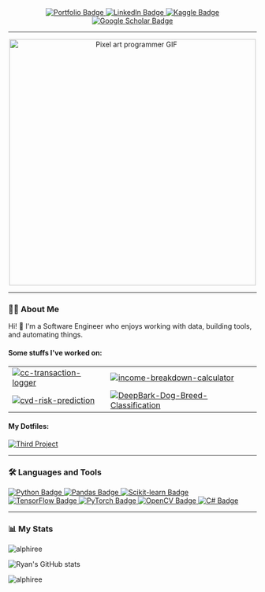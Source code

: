 <div id="badges" align="center">
  <a href="https://ryanlupague.dev">
    <img src="https://img.shields.io/badge/💻 Portfolio-3c3836?style=for-the-badge&logo=internetexplorer&logoColor=ebdbb2" alt="Portfolio Badge"/>
  </a>
  <a href="https://www.linkedin.com/in/ryanlupague/">
    <img src="https://img.shields.io/badge/LinkedIn-458588?style=for-the-badge&logo=linkedin&logoColor=white" alt="LinkedIn Badge"/>
  </a>
  <a href="https://www.kaggle.com/alphiree">
    <img src="https://img.shields.io/badge/Kaggle-d79921?style=for-the-badge&logo=kaggle&logoColor=white" alt="Kaggle Badge"/>
  </a>
  <a href="https://scholar.google.com/citations?user=qFZ00RYAAAAJ&hl=en">
    <img src="https://img.shields.io/badge/Google_Scholar-98971a?style=for-the-badge&logo=google-scholar&logoColor=white" alt="Google Scholar Badge"/>
  </a>
</div>

---

<div align="center">
  <img src="https://media.giphy.com/media/SjkNtYAuV4OXbRIGEc/giphy.gif" width="500" alt="Pixel art programmer GIF"/>
</div>

<!-- <div align="center">
  <img src="https://media.giphy.com/media/ckr4W2ppxPBeIF8dx4/giphy.gif" width="500" alt="Pixel art programmer GIF"/>
</div> -->

---
### 👨‍💻 About Me

Hi! 👋 I'm a Software Engineer who enjoys working with data, building tools, and automating things.

#### Some stuffs I've worked on:

<table>
  <tr>
    <td style="border: none;">
      <a href="https://github.com/alphiree/cc-transaction-logger">
        <img src="https://github-readme-stats.vercel.app/api/pin/?username=alphiree&repo=cc-transaction-logger&theme=gruvbox&hide_border=true" alt="cc-transaction-logger" />
      </a>
    </td>
    <td style="border: none;">
      <a href="https://github.com/alphiree/income-breakdown-calculator">
        <img src="https://github-readme-stats.vercel.app/api/pin/?username=alphiree&repo=income-breakdown-calculator&theme=gruvbox&hide_border=true" alt="income-breakdown-calculator" />
      </a>
    </td>
  </tr>
  <tr>
    <th style="display:none"></th>
    <th style="display:none"></th>
  </tr>
  <tr>
    <td style="border: none;">
      <a href="https://github.com/alphiree/cvd-risk-prediction">
        <img src="https://github-readme-stats.vercel.app/api/pin/?username=alphiree&repo=cvd-risk-prediction&theme=gruvbox&hide_border=true" alt="cvd-risk-prediction" />
      </a>
    </td>
    <td style="border: none;">
      <a href="https://github.com/alphiree/DeepBark-Dog-Breed-Classification">
        <img src="https://github-readme-stats.vercel.app/api/pin/?username=alphiree&repo=DeepBark-Dog-Breed-Classification&theme=gruvbox&hide_border=true" alt="DeepBark-Dog-Breed-Classification" />
      </a>
    </td>
  </tr>
</table>


#### My Dotfiles:

<div style="display: flex; flex-wrap: wrap; gap: 10px; justify-content: space-between;">
  <div style="flex: 0 0 48%;">
    <a href="https://github.com/alphiree/dotfiles">
      <img src="https://github-readme-stats.vercel.app/api/pin/?username=alphiree&repo=dotfiles&theme=gruvbox&hide_border=true" alt="Third Project" />
    </a>
  </div>
</div>


---

### 🛠️ Languages and Tools

<p align="left">
  <a href="https://www.python.org" target="_blank" rel="noreferrer">
    <img src="https://img.shields.io/badge/Python-282828?style=for-the-badge&logo=python&logoColor=b8bb26" alt="Python Badge"/>
  </a>
  <a href="https://pandas.pydata.org/" target="_blank" rel="noreferrer">
    <img src="https://img.shields.io/badge/Pandas-282828?style=for-the-badge&logo=pandas&logoColor=fbf1c7" alt="Pandas Badge"/>
  </a>
  <a href="https://scikit-learn.org/" target="_blank" rel="noreferrer">
    <img src="https://img.shields.io/badge/Scikit--Learn-282828?style=for-the-badge&logo=scikit-learn&logoColor=d79921" alt="Scikit-learn Badge"/>
  </a>
  <a href="https://www.tensorflow.org" target="_blank" rel="noreferrer">
    <img src="https://img.shields.io/badge/TensorFlow-282828?style=for-the-badge&logo=tensorflow&logoColor=fe8019" alt="TensorFlow Badge"/>
  </a>
  <a href="https://pytorch.org/" target="_blank" rel="noreferrer">
    <img src="https://img.shields.io/badge/PyTorch-282828?style=for-the-badge&logo=pytorch&logoColor=fb4934" alt="PyTorch Badge"/>
  </a>
  <a href="https://opencv.org/" target="_blank" rel="noreferrer">
    <img src="https://img.shields.io/badge/OpenCV-282828?style=for-the-badge&logo=opencv&logoColor=b8bb26" alt="OpenCV Badge"/>
  </a>
  <a href="https://www.w3schools.com/cs/" target="_blank" rel="noreferrer">
    <img src="https://img.shields.io/badge/CSharp-282828?style=for-the-badge&logo=c&logoColor=83a598" alt="C# Badge"/>
  </a>
</p>

---

### 📊 My Stats


<p align="left">
    <img align="center" src="https://github-readme-streak-stats.herokuapp.com/?user=alphiree&theme=gruvbox&hide_border=true" alt="alphiree" />
</p>
<p align="left">
  <img src="https://github-readme-stats.vercel.app/api?username=alphiree&show_icons=true&theme=gruvbox&hide_border=true" alt="Ryan's GitHub stats" />
</p>
<p align="left">
    <img src="https://github-readme-stats.vercel.app/api/top-langs?username=alphiree&show_icons=true&locale=en&layout=compact&theme=gruvbox&hide_border=true" alt="alphiree" />
</p>
